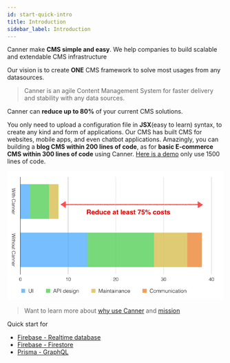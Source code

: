 ```yaml
---
id: start-quick-intro
title: Introduction
sidebar_label: Introduction
---
```


Canner make **CMS simple and easy**. We help companies to build scalable and extendable CMS infrastructure

Our vision is to create **ONE** CMS framework to solve most usages from any datasources.

> Canner is an agile Content Management System for faster delivery and stability with any data sources.

Canner can **reduce up to 80%** of your current CMS solutions.

You only need to upload a configuration file in **JSX**(easy to learn) syntax, to create any kind and form of applications. Our CMS has built CMS for websites, mobile apps, and even chatbot applications.  Amazingly, you can building a **blog CMS within 200 lines of code**, as for **basic E-commerce CMS within 300 lines of code** using Canner. [Here is a demo](https://www.canner.io/demo) only use 1500 lines of code.

![compare](/docs/assets/start-intro/compare-canner.png)

> Want to learn more about [why use Canner](why-canner.md) and [mission](why-mission.md)

Quick start for 

- [Firebase - Realtime database](tutorial-connect-to-firebase)
- [Firebase - Firestore](credential-firestore)
- [Prisma - GraphQL](tutorial-connect-to-prisma)